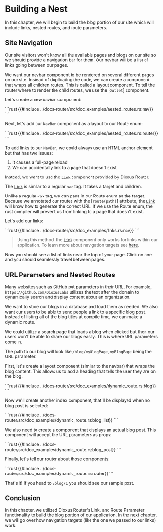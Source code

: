 # Building a Nest

In this chapter, we will begin to build the blog portion of our site which will
include links, nested routes, and route parameters.

## Site Navigation

Our site visitors won't know all the available pages and blogs on our site so we
should provide a navigation bar for them. Our navbar will be a list of links going between our pages.

We want our navbar component to be rendered on several different pages on our site. Instead of duplicating the code, we can create a component that wraps all children routes. This is called a layout component. To tell the router where to render the child routes, we use the [`Outlet`] component.

Let's create a new `NavBar` component:

\```rust
{{#include ../docs-router/src/doc_examples/nested_routes.rs:nav}}
\```

Next, let's add our `NavBar` component as a layout to our Route enum:

\```rust
{{#include ../docs-router/src/doc_examples/nested_routes.rs:router}}
\```

To add links to our `NavBar`, we could always use an HTML anchor element but that has two issues:

1. It causes a full-page reload
2. We can accidentally link to a page that doesn't exist

Instead, we want to use the [`Link`] component provided by Dioxus Router.

The [`Link`] is similar to a regular `<a>` tag. It takes a target and children.

Unlike a regular `<a>` tag, we can pass in our Route enum as the target. Because we annotated our routes with the [`route(path)`] attribute, the [`Link`] will know how to generate the correct URL. If we use the Route enum, the rust compiler will prevent us from linking to a page that doesn't exist.

Let's add our links:

\```rust
{{#include ../docs-router/src/doc_examples/links.rs:nav}}
\```

> Using this method, the [`Link`] component only works for links within our
> application. To learn more about navigation targets see
> [here](./navigation-targets.md).

Now you should see a list of links near the top of your page. Click on one and
you should seamlessly travel between pages.

## URL Parameters and Nested Routes

Many websites such as GitHub put parameters in their URL. For example,
`https://github.com/DioxusLabs` utilizes the text after the domain to
dynamically search and display content about an organization.

We want to store our blogs in a database and load them as needed. We also
want our users to be able to send people a link to a specific blog post.
Instead of listing all of the blog titles at compile time, we can make a dynamic route.

We could utilize a search page that loads a blog when clicked but then our users
won't be able to share our blogs easily. This is where URL parameters come in.

The path to our blog will look like `/blog/myBlogPage`, `myBlogPage` being the
URL parameter.

First, let's create a layout component (similar to the navbar) that wraps the blog content. This allows us to add a heading that tells the user they are on the blog.

\```rust
{{#include ../docs-router/src/doc_examples/dynamic_route.rs:blog}}
\```

Now we'll create another index component, that'll be displayed when no blog post
is selected:

\```rust
{{#include ../docs-router/src/doc_examples/dynamic_route.rs:blog_list}}
\```

We also need to create a component that displays an actual blog post. This component will accept the URL parameters as props:

\```rust
{{#include ../docs-router/src/doc_examples/dynamic_route.rs:blog_post}}
\```

Finally, let's tell our router about those components:

\```rust
{{#include ../docs-router/src/doc_examples/dynamic_route.rs:router}}
\```

That's it! If you head to `/blog/1` you should see our sample post.

## Conclusion

In this chapter, we utilized Dioxus Router's Link, and Route Parameter
functionality to build the blog portion of our application. In the next chapter,
we will go over how navigation targets (like the one we passed to our links)
work.

[`Link`]: https://docs.rs/dioxus-router/latest/dioxus_router/components/fn.Link.html
